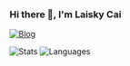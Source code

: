 ### Hi there 👋, I'm Laisky Cai

[![Blog](https://img.shields.io/badge/Blog-dontpanic.blog-blue?logo=wordpress&style=flat-square)](https://blog.laisky.com)



<!-- bg_color=60,f7b267,f25c54&text_color=fff&title_color=fff&icon_color=fff-->
![Stats](https://github-readme-stats.vercel.app/api?username=Laisky&include_all_commits=true&hide_border=true&theme=radical) ![Languages](https://github-readme-stats.vercel.app/api/top-langs/?username=Laisky&&show_icons=true&hide_border=true&theme=radical&layout=compact&langs_count=8)
